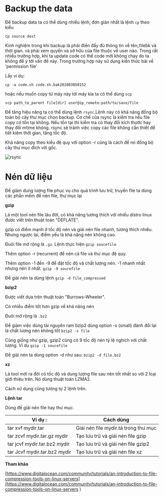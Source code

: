
# Backup the data

Để backup data ta có thể dùng nhiều lệnh, đơn giản nhất là lệnh `cp` theo kiểu

`cp source dest`

Kinh nghiệm trong khi backup là phải điền đầy đủ thông tin về tên_filebk và thời gian.
và phải xem quyền và sở hữu của file thuộc về user nào. Trong rất nhiều trường hợp, khi ta
update code có thể code mới không chạy do ta không để ý tới vấn đề này. Trong trường hợp này 
sử dụng kiến thức bài về 'permission file'

Lấy ví dụ:

`cp -a code.sh code.sh.bak201803050152`

hoặc nếu muốn copy từ máy này tới máy kia ta có thể dùng `scp`

`scp path_to_parent file[dir] user@ip_remote:path/to/save/file` 

Để tăng hiệu năng ta có thể dùng lệnh `rsync`.Lệnh này có khả năng đồng bộ toàn bộ cây thư mục chọn backup.
Cơ chế của rsync là kiểm tra nếu file copy có tồn tại không. Nếu tồn tại thì kiểm tra có thay đổi kích thước hay thay đổi
mtime không. rsync sẽ tránh việc copy các file không cần thiết để tiết kiệm thời gian, tăng tốc độ. 

Khả năng copy theo kiểu đệ quy với option -r cũng là cách để nó đồng bộ cây thư mục đích với gốc.

![rsync](https://i.imgur.com/9qgHGno.png)

# Nén dữ liệu

Để giảm dung lượng file phục vụ cho quá trình lưu trữ, truyền file ta dùng các phần mềm để nén file, thư mục lại

**gzip**

Là một tool nén file lâu đời, có khả năng tương thích với nhiều distro linux được viết trên thuật toán "DEFLATE".

gzip có điểm mạnh ở tốc độ nén và giải nén file nhanh, tương thích nhiều. Nhưng ngược lại, điểm yếu là khả năng nén không cao.

Đuôi file mở rộng là `.gz`. Lệnh thực hiện `gzip soucefile`

Thêm option -r (recurrent) để nén cả file và thư mục đệ quy.

Thêm option -1 đến -9 để đặt tốc độ và chất lượng nén. -1 nhanh nhất nhưng nén ít nhất. `gzip -9 sourefile`

Để giải nén ta dùng lệnh `gzip -d file_compressed`

**bzip2** 

Được viết dựa trên thuật toán "Burrows-Wheeler".

Có nhiều điểm tốt hơn gzip về khả năng nén 

Đuôi mở rộng là `.bz2` 

Để giảm việc dùng tài nguyên ram bzip2 dùng option -s (small) đánh đổi lại là chất lương nén không tốt `bzip2 -s file`

Cũng giống như gzip, gzip2 cũng có 9 tốc độ nén tỷ lệ nghich với chất lượng. Ví dụ 	`gzip -1 soucefile`

Để giải nén ta dùng option -d như sau: `bzip2 -d file.bz2`

**xz**
 
Là tool mới ra đời có tốc độ và dung lượng file sau nén tốt nhất so với 2 loại giới thiệu trên. Nó dùng thuật toán LZMA2. 

Cách xử dụng cũng tương tự 2 lệnh trên. 

**Lệnh tar**

Dùng để giải nén file hay thư mục. 

| Ví dụ   :                     | Cách dùng                            |
|------------------------------|--------------------------------------|
| tar xvf mydir.tar            | Giải nén file mydir.tả trong thư mục |
| tar zcvf mydir.tar.gz mydir  | Tạo lưu trữ và giải nén file gzip    |
| tar jcvf mydir.tar.bz2 mydir | Tạo lưu trữ và giải nén file gzip2   |
| tar Jcvf mydir.tar.bz2 mydir | Tạo lưu trữ và giải nén file xz      |                                       

**Tham khảo**

[https://www.digitalocean.com/community/tutorials/an-introduction-to-file-compression-tools-on-linux-servers](https://www.digitalocean.com/community/tutorials/an-introduction-to-file-compression-tools-on-linux-servers
)






